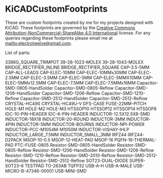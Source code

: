 KiCADCustomFootprints
=====================

These are custom footprints created by me for my projects designed with KiCAD. These footprints are governed by the <a href="http://creativecommons.org/licenses/by-nc-sa/4.0/deed.en_US" alt="Creative Commons Attribution-NonCommercial-ShareAlike 4.0 International" target="_blank">Creative Commons Attribution-NonCommercial-ShareAlike 4.0 International</a> license. For any queries regarding these footprints please email me at <mailto:electrotwelve@gmail.com>.

List of parts:

3386G_SQUARE_TRIMPOT
39-28-1023-MOLEX
39-28-1043-MOLEX
BRIDGE_RECTIFIER_INLINE
BRIDGE_RECTIFIER_SQUARE
CAP-3.5-5MM
CAP-ALL-LEADS
CAP-ELEC-10MM
CAP-ELEC-10MMx30MM
CAP-ELEC-2.5MM
CAP-ELEC-3.5MM
CAP-ELEC-5MM
CAP-ELEC-5MMX10MM
CAP-ELEC-5MMx12.5MM
CAP-ELEC-7.5MM
CAP-ELEC-7.5MMx16MM
Capacitor-SMD-0805-HandSolder
Capacitor-SMD-0805-Reflow
Capacitor-SMD-1206-HandSolder
Capacitor-SMD-1206-Reflow
Capacitor-SMD-1210-Reflow
Capacitor-SMD-2512-HandSolder
Capacitor-SMD-2512-Reflow
CRYSTAL-HC49S
CRYSTAL-HC49U-V
DFS-CASE
FUSE-22MM-PITCH
HOLE-M1
HOLE-M2
HOLE-M3
HTSSOP10
HTSSOP12
HTSSOP14
HTSSOP8
IDC-10-PIN-HEADER
IDC-6-PIN-HEADER
INDUCTOR-12.5X12.5X8-SMD
INDUCTOR-18X18
INDUCTOR-20-ROUND
INDUCTOR-3MM
INDUCTOR-4PIN
INDUCTOR-5MM
INDUCTOR-BOURNS
INDUCTOR-NPI-POWER
INDUCTOR-PCC-M1054M-M1050M
INDUCTOR-VISHAY-IHLP
INDUCTOR_LARGE_7.5MM
INDUCTOR_SMALL_3MM
IRFZ44
IRFZ44-D2PACK
MSOP-10-0.5
MSOP-12-HEAT-PAD
MSOP-16
PQFN-16-THERMAL-PAD
PTC-FUSE-0805
Resistor-SMD-0805-HandSolder
Resistor-SMD-0805-Reflow
Resistor-SMD-1206-HandSolder
Resistor-SMD-1206-Reflow
Resistor-SMD-1210-Reflow
Resistor-SMD-2010-Reflow
Resistor-SMD-2512-HandSolder
Resistor-SMD-2512-Reflow
SOT23-DUAL-DIODE
SUPER-SOT23-6
TESTPAD
TO-263AB
TQFP32
USB-A-H
USB-A-MALE
USB-MICRO-B-47346-00001
USB-MINI-SMD
